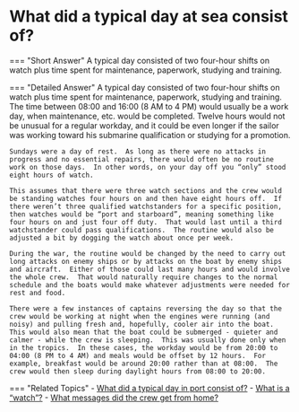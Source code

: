 # What did a typical day at sea consist of?


=== "Short Answer"
    A typical day consisted of two four-hour shifts on watch plus time spent for maintenance, paperwork, studying and training.

=== "Detailed Answer"
    A typical day consisted of two four-hour shifts on watch plus time spent for maintenance, paperwork, studying and training.  The time between 08:00 and 16:00 (8 AM to 4 PM) would usually be a work day, when maintenance, etc. would be completed.  Twelve hours would not be unusual for a regular workday, and it could be even longer if the sailor was working toward his submarine qualification or studying for a promotion.

    Sundays were a day of rest.  As long as there were no attacks in progress and no essential repairs, there would often be no routine work on those days.  In other words, on your day off you “only” stood eight hours of watch.

    This assumes that there were three watch sections and the crew would be standing watches four hours on and then have eight hours off.  If there weren’t three qualified watchstanders for a specific position, then watches would be “port and starboard”, meaning something like four hours on and just four off duty.  That would last until a third watchstander could pass qualifications.  The routine would also be adjusted a bit by dogging the watch about once per week.

    During the war, the routine would be changed by the need to carry out long attacks on enemy ships or by attacks on the boat by enemy ships and aircraft.  Either of those could last many hours and would involve the whole crew.  That would naturally require changes to the normal schedule and the boats would make whatever adjustments were needed for rest and food.

    There were a few instances of captains reversing the day so that the crew would be working at night when the engines were running (and noisy) and pulling fresh and, hopefully, cooler air into the boat.  This would also mean that the boat could be submerged - quieter and calmer - while the crew is sleeping.  This was usually done only when in the tropics.  In these cases, the workday would be from 20:00 to 04:00 (8 PM to 4 AM) and meals would be offset by 12 hours.  For example, breakfast would be around 20:00 rather than at 08:00.  The crew would then sleep during daylight hours from 08:00 to 20:00.

=== "Related Topics"
    - [What did a typical day in port consist of?](./what-did-a-typical-day-in-port-consist-of.md)
    - [What is a “watch”?](./what-is-a-watch.md)
    - [What messages did the crew get from home?](./what-messages-did-the-crew-get-from-home.md)
